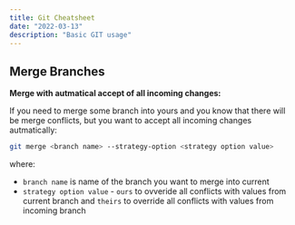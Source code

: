 ```yaml
---
title: Git Cheatsheet
date: "2022-03-13"
description: "Basic GIT usage"
---
```


## Merge Branches

**Merge with autmatical accept of all incoming changes:**

If you need to merge some branch into yours and you know that there will be merge conflicts, but
you want to accept all incoming changes autmatically:

```bash
git merge <branch name> --strategy-option <strategy option value>
```

where:

- `branch name` is name of the branch you want to merge into current
- `strategy option value` - `ours` to ovveride all conflicts with values from current branch and
  `theirs` to override all conflicts with values from incoming branch

